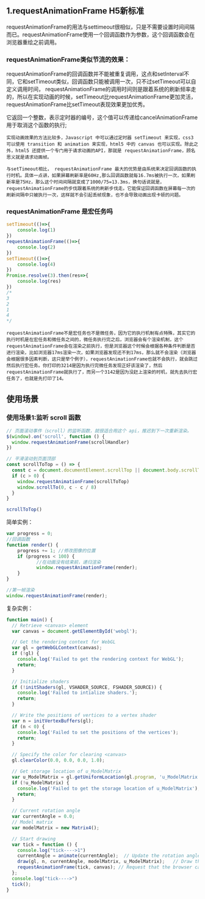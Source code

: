 ## 1.requestAnimationFrame H5新标准
requestAnimationFrame的用法与settimeout很相似，只是不需要设置时间间隔而已。requestAnimationFrame使用一个回调函数作为参数，这个回调函数会在浏览器重绘之前调用。

### requestAnimationFrame类似节流的效果：
requestAnimationFrame的回调函数并不能被重复调用，这点和setInterval不同，它和setTimeout类似，回调函数只能被调用一次，只不过setTimeout可以自定义调用时间， requestAnimationFrame的调用时间则是跟着系统的刷新频率走的，所以在实现动画的时候，setTimeout比requestAnimationFrame更加灵活， requestAnimationFrame比setTimeout表现效果更加优秀。

它返回一个整数，表示定时器的编号，这个值可以传递给cancelAnimationFrame用于取消这个函数的执行;
```
实现动画效果的方法比较多，Javascript 中可以通过定时器 setTimeout 来实现，css3 可以使用 transition 和 animation 来实现，html5 中的 canvas 也可以实现。除此之外，html5 还提供一个专门用于请求动画的API，那就是 requestAnimationFrame，顾名思义就是请求动画帧。

与setTimeout相比， requestAnimationFrame 最大的优势是由系统来决定回调函数的执行时机。具体一点讲，如果屏幕刷新率是60Hz,那么回调函数就每16.7ms被执行一次，如果刷新率是75Hz，那么这个时间间隔就变成了1000/75=13.3ms，换句话说就是，requestAnimationFrame的步伐跟着系统的刷新步伐走。它能保证回调函数在屏幕每一次的刷新间隔中只被执行一次，这样就不会引起丢帧现象，也不会导致动画出现卡顿的问题。

```

### requestAnimationFrame 是宏任务吗
```javaScript
setTimeout(()=>{
    console.log(1)
})
requestAnimationFrame(()=>{
    console.log(2)
})
setTimeout(()=>{
    console.log(4)
})
Promise.resolve(3).then(res=>{
    console.log(res)
})
/*
3
2
1
4
*/
```

```
requestAnimationFrame不是宏任务也不是微任务，因为它的执行机制有点特殊，其实它的执行时机是在宏任务和微任务之间的，微任务执行完之后，浏览器会有个渲染机制，这个requestAnimationFrame会在渲染之前执行，但是浏览器这个时候会根据各种条件判断是否进行渲染，比如浏览器17ms渲染一次，如果浏览器发现还不到17ms，那么就不会渲染（浏览器会根据很多因素判断，这只是举个例子），requestAnimationFrame也就不会执行，就会跳过然后执行宏任务。你打印的3214是因为执行完微任务发现正好该渲染了，然后requestAnimationFrame就执行了，而另一个3142是因为没赶上渲染的时机，就先去执行宏任务了，也就是先打印了14。
```

## 使用场景


### 使用场景1:监听 scroll 函数
```javaScript
// 页面滚动事件（scroll）的监听函数，就很适合用这个 api，推迟到下一次重新渲染。
$(window).on('scroll', function () {
  window.requestAnimationFrame(scrollHandler)
})

// 平滑滚动到页面顶部
const scrollToTop = () => { 
  const c = document.documentElement.scrollTop || document.body.scrollTop 
  if (c > 0) {  
    window.requestAnimationFrame(scrollToTop) 
    window.scrollTo(0, c - c / 8) 
  }
}

scrollToTop()
```


简单实例：
```js
var progress = 0;
//回调函数
function render() {
    progress += 1; //修改图像的位置
    if (progress < 100) {
           //在动画没有结束前，递归渲染
           window.requestAnimationFrame(render);
    }
}

//第一帧渲染
window.requestAnimationFrame(render);
```
复杂实例：
```js
function main() {
  // Retrieve <canvas> element
  var canvas = document.getElementById('webgl');

  // Get the rendering context for WebGL
  var gl = getWebGLContext(canvas);
  if (!gl) {
    console.log('Failed to get the rendering context for WebGL');
    return;
  }

  // Initialize shaders
  if (!initShaders(gl, VSHADER_SOURCE, FSHADER_SOURCE)) {
    console.log('Failed to intialize shaders.');
    return;
  }

  // Write the positions of vertices to a vertex shader
  var n = initVertexBuffers(gl);
  if (n < 0) {
    console.log('Failed to set the positions of the vertices');
    return;
  }

  // Specify the color for clearing <canvas>
  gl.clearColor(0.0, 0.0, 0.0, 1.0);

  // Get storage location of u_ModelMatrix
  var u_ModelMatrix = gl.getUniformLocation(gl.program, 'u_ModelMatrix');
  if (!u_ModelMatrix) {
    console.log('Failed to get the storage location of u_ModelMatrix');
    return;
  }

  // Current rotation angle
  var currentAngle = 0.0;
  // Model matrix
  var modelMatrix = new Matrix4();

  // Start drawing
  var tick = function () {
    console.log("tick---->1")
    currentAngle = animate(currentAngle);  // Update the rotation angle
    draw(gl, n, currentAngle, modelMatrix, u_ModelMatrix);   // Draw the triangle
    requestAnimationFrame(tick, canvas); // Request that the browser calls tick
  };
  console.log("tick---->")
  tick();
}
```